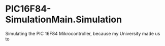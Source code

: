 # PIC16F84-SimulationMain.Simulation
Simulating the PIC 16F84 Mikrocontroller, because my University made us to
